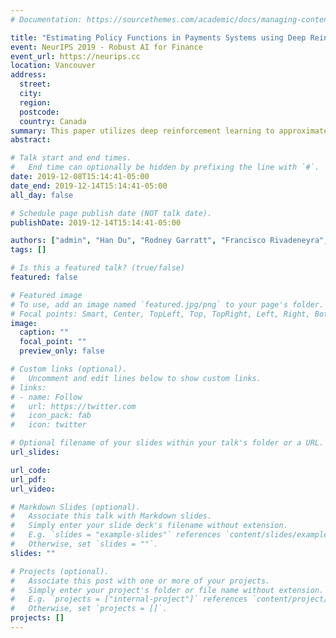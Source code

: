 ```yaml
---
# Documentation: https://sourcethemes.com/academic/docs/managing-content/

title: "Estimating Policy Functions in Payments Systems using Deep Reinforcement Learning"
event: NeurIPS 2019 - Robust AI for Finance
event_url: https://neurips.cc
location: Vancouver
address:
  street:
  city:
  region:
  postcode:
  country: Canada
summary: This paper utilizes deep reinforcement learning to approximate the policy rules of banks participating in a high-value payments system. In a simplified two-agent setting, the agents learn the optimal intraday payments policy and optimal initial liquidity choice policy. Our results show the applicability of DRL to estimate best-response functions in real-world strategic games.
abstract:

# Talk start and end times.
#   End time can optionally be hidden by prefixing the line with `#`.
date: 2019-12-08T15:14:41-05:00
date_end: 2019-12-14T15:14:41-05:00
all_day: false

# Schedule page publish date (NOT talk date).
publishDate: 2019-12-14T15:14:41-05:00

authors: ["admin", "Han Du", "Rodney Garratt", "Francisco Rivadeneyra", "Pablo Samuel Castro"]
tags: []

# Is this a featured talk? (true/false)
featured: false

# Featured image
# To use, add an image named `featured.jpg/png` to your page's folder.
# Focal points: Smart, Center, TopLeft, Top, TopRight, Left, Right, BottomLeft, Bottom, BottomRight.
image:
  caption: ""
  focal_point: ""
  preview_only: false

# Custom links (optional).
#   Uncomment and edit lines below to show custom links.
# links:
# - name: Follow
#   url: https://twitter.com
#   icon_pack: fab
#   icon: twitter

# Optional filename of your slides within your talk's folder or a URL.
url_slides:

url_code:
url_pdf:
url_video:

# Markdown Slides (optional).
#   Associate this talk with Markdown slides.
#   Simply enter your slide deck's filename without extension.
#   E.g. `slides = "example-slides"` references `content/slides/example-slides.md`.
#   Otherwise, set `slides = ""`.
slides: ""

# Projects (optional).
#   Associate this post with one or more of your projects.
#   Simply enter your project's folder or file name without extension.
#   E.g. `projects = ["internal-project"]` references `content/project/deep-learning/index.md`.
#   Otherwise, set `projects = []`.
projects: []
---
```

